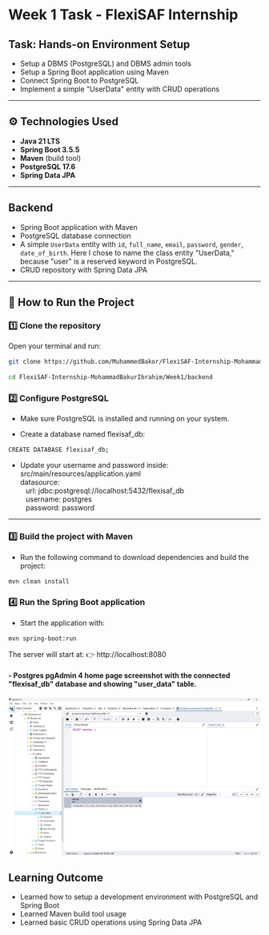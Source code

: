 # Week 1 Task - FlexiSAF Internship

## Task: Hands-on Environment Setup
- Setup a DBMS (PostgreSQL) and DBMS admin tools
- Setup a Spring Boot application using Maven
- Connect Spring Boot to PostgreSQL
- Implement a simple "UserData" entity with CRUD operations

---

## ⚙️ Technologies Used
- **Java 21 LTS**
- **Spring Boot 3.5.5**
- **Maven** (build tool)
- **PostgreSQL 17.6**
- **Spring Data JPA**

---

## Backend
- Spring Boot application with Maven
- PostgreSQL database connection
- A simple `UserData` entity with `id`, `full_name`, `email`, `password`, `gender`, `date_of_birth`. Here I chose to name the class entity "UserData," because "user" is a reserved keyword in PostgreSQL.
- CRUD repository with Spring Data JPA

---

## 🚀 How to Run the Project

### 1️⃣ Clone the repository
Open your terminal and run:

```bash
git clone https://github.com/MuhammedBakor/FlexiSAF-Internship-MohammadBakurIbrahim.git
```

```bash
cd FlexiSAF-Internship-MohammadBakurIbrahim/Week1/backend
```
### 2️⃣ Configure PostgreSQL

- Make sure PostgreSQL is installed and running on your system.

- Create a database named flexisaf_db:

```bash
CREATE DATABASE flexisaf_db;
```

- Update your username and password inside: src/main/resources/application.yaml
  <br> datasource:
  <br> &ensp; url: jdbc:postgresql://localhost:5432/flexisaf_db
  <br> &ensp; username: postgres
  <br> &ensp; password: password
---

### 3️⃣ Build the project with Maven

- Run the following command to download dependencies and build the project:

```bash
mvn clean install
```
### 4️⃣ Run the Spring Boot application

- Start the application with:

```bash
mvn spring-boot:run
```

The server will start at:
👉 http://localhost:8080

#### - Postgres pgAdmin 4 home page screenshot with the connected "flexisaf_db" database and showing "user_data" table.
![img.png](src/main/resources/images/img.png)

## Learning Outcome
- Learned how to setup a development environment with PostgreSQL and Spring Boot
- Learned Maven build tool usage
- Learned basic CRUD operations using Spring Data JPA

